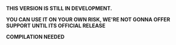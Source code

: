 **THIS VERSION IS STILL IN DEVELOPMENT.**

**YOU CAN USE IT ON YOUR OWN RISK, WE'RE NOT GONNA OFFER SUPPORT UNTIL ITS OFFICIAL RELEASE**

**COMPILATION NEEDED**
